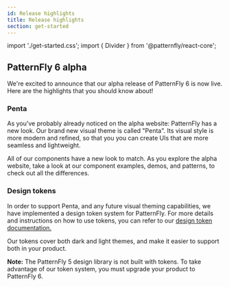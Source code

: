 ```yaml
---
id: Release highlights
title: Release highlights
section: get-started
---
```


import './get-started.css';
import { Divider } from '@patternfly/react-core';

## PatternFly 6 alpha

We're excited to announce that our alpha release of PatternFly 6 is now live. Here are the highlights that you should know about!

### Penta

As you've probably already noticed on the alpha website: PatternFly has a new look. Our brand new visual theme is called "Penta". Its visual style is more modern and refined, so that you you can create UIs that are more seamless and lightweight.

All of our components have a new look to match. As you explore the alpha website, take a look at our component examples, demos, and patterns, to check out all the differences.

### Design tokens 

In order to support Penta, and any future visual theming capabilities, we have implemented a design token system for PatternFly. For more details and instructions on how to use tokens, you can refer to our [design token documentation.](/tokens/about-tokens)

Our tokens cover both dark and light themes, and make it easier to support both in your product.

**Note:** The PatternFly 5 design library is not built with tokens. To take advantage of our token system, you must upgrade your product to PatternFly 6.
